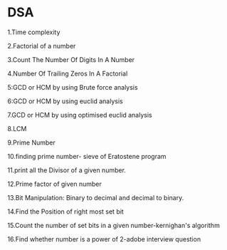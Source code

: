 # DSA
1.Time complexity

2.Factorial of a number

3.Count The Number Of Digits In A Number

4.Number Of Trailing Zeros In A Factorial

5:GCD or HCM  by using Brute force analysis

6:GCD or HCM by using euclid analysis

7.GCD or HCM by using optimised euclid analysis

8.LCM

9.Prime Number

10.finding prime number- sieve of Eratostene program

11.print all the Divisor of a given number.

12.Prime factor of given number

13.Bit Manipulation: Binary to decimal and decimal to binary.

14.Find the Position of right most set bit

15.Count the number of set bits in a given number-kernighan's algorithm

16.Find whether number is a power of 2-adobe interview question

